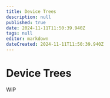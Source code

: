 ```yaml
---
title: Device Trees
description: null
published: true
date: 2024-11-11T11:50:39.940Z
tags: null
editor: markdown
dateCreated: 2024-11-11T11:50:39.940Z
---
```


# Device Trees

WIP
